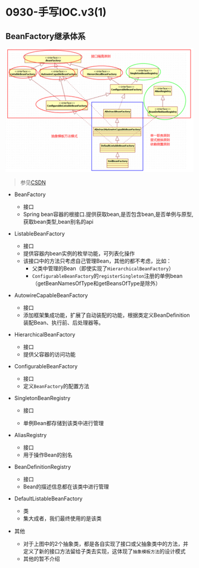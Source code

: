 # 0930-手写IOC.v3(1)

## BeanFactory继承体系

![image-20201006151424561](assets/image-20201006151424561.png) 

> 参见[CSDN](https://blog.csdn.net/u013412772/category_9273433.html) 

+ BeanFactory

  + 接口
  + Spring bean容器的根接口.提供获取bean,是否包含bean,是否单例与原型,获取bean类型,bean别名的api

+ ListableBeanFactory

  + 接口
  + 提供容器内bean实例的枚举功能，可列表化操作
  + 该接口中的方法只考虑自己管理Bean，其他的都不考虑，比如：
    + 父类中管理的Bean（即使实现了`HierarchicalBeanFactory`）
    + `ConfigurableBeanFactory`的`registerSingleton`注册的单例bean（getBeanNamesOfType和getBeansOfType是除外）

+ AutowireCapableBeanFactory

  + 接口
  + 添加框架集成功能，扩展了自动装配的功能，根据类定义BeanDefinition装配Bean、执行前、后处理器等。

+ HierarchicalBeanFactory

  + 接口
  + 提供父容器的访问功能

+ ConfigurableBeanFactory

  + 接口
  + 定义`BeanFactory`的配置方法

+ SingletonBeanRegistry

  + 接口

  + 单例Bean都存储到该类中进行管理

+ AliasRegistry

  + 接口
  + 用于操作Bean的别名

+ BeanDefinitionRegistry

  + 接口
  + Bean的描述信息都在该类中进行管理

+ DefaultListableBeanFactory

  + 类
  + 集大成者，我们最终使用的是该类

+ 其他

  + 对于上图中的2个抽象类，都是各自实现了接口或父抽象类中的方法，并定义了新的接口方法留给子类去实现，这体现了`抽象模板方法`的设计模式
  + 其他的暂不介绍